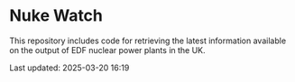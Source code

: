 # Nuke Watch

This repository includes code for retrieving the latest information available on the output of EDF nuclear power plants in the UK.

Last updated: 2025-03-20 16:19